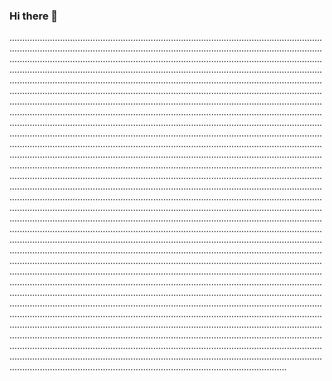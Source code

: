 ### Hi there 👋

..................................................................................................................................................................................................................................................................................................................................................................................................................................................................................................................................................................................................................................................................................................................................................................................................................................................................................................................................................................................................................................................................................................................................................................................................................................................................................................................................................................................................................................................................................................................................................................................................................................................................................................................................................................................................................................................................................................................................................................................................................................................................................................................................................................................................................................................................................................................................................................................................................................................................................................................................................................................................................................................................................................................................................................................................................................................................................................................................................................................................................................................................................................................................................................................................................................................................................................................................................................................................................................................................................................................................................................................................................................................................................................................................................................................................................................................................................................................................................................................................................................................................................................................